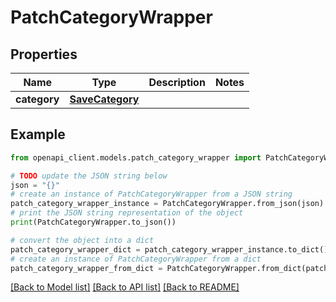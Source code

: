 # PatchCategoryWrapper


## Properties

Name | Type | Description | Notes
------------ | ------------- | ------------- | -------------
**category** | [**SaveCategory**](SaveCategory.md) |  | 

## Example

```python
from openapi_client.models.patch_category_wrapper import PatchCategoryWrapper

# TODO update the JSON string below
json = "{}"
# create an instance of PatchCategoryWrapper from a JSON string
patch_category_wrapper_instance = PatchCategoryWrapper.from_json(json)
# print the JSON string representation of the object
print(PatchCategoryWrapper.to_json())

# convert the object into a dict
patch_category_wrapper_dict = patch_category_wrapper_instance.to_dict()
# create an instance of PatchCategoryWrapper from a dict
patch_category_wrapper_from_dict = PatchCategoryWrapper.from_dict(patch_category_wrapper_dict)
```
[[Back to Model list]](../README.md#documentation-for-models) [[Back to API list]](../README.md#documentation-for-api-endpoints) [[Back to README]](../README.md)


